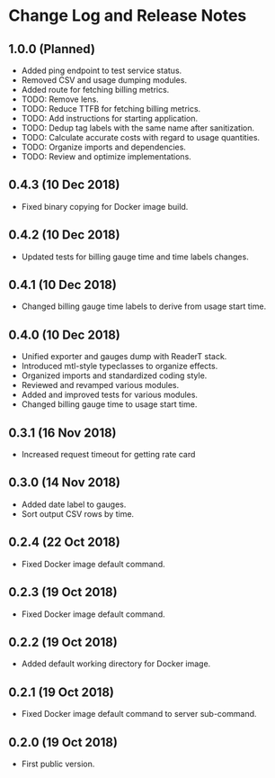 # Change Log and Release Notes

## 1.0.0 (Planned)

* Added ping endpoint to test service status.
* Removed CSV and usage dumping modules.
* Added route for fetching billing metrics.
* TODO: Remove lens.
* TODO: Reduce TTFB for fetching billing metrics.
* TODO: Add instructions for starting application.
* TODO: Dedup tag labels with the same name after sanitization.
* TODO: Calculate accurate costs with regard to usage quantities.
* TODO: Organize imports and dependencies.
* TODO: Review and optimize implementations.

## 0.4.3 (10 Dec 2018)

* Fixed binary copying for Docker image build.

## 0.4.2 (10 Dec 2018)

* Updated tests for billing gauge time and time labels changes.

## 0.4.1 (10 Dec 2018)

* Changed billing gauge time labels to derive from usage start time.

## 0.4.0 (10 Dec 2018)

* Unified exporter and gauges dump with ReaderT stack.
* Introduced mtl-style typeclasses to organize effects.
* Organized imports and standardized coding style.
* Reviewed and revamped various modules.
* Added and improved tests for various modules.
* Changed billing gauge time to usage start time.

## 0.3.1 (16 Nov 2018)

* Increased request timeout for getting rate card

## 0.3.0 (14 Nov 2018)

* Added date label to gauges.
* Sort output CSV rows by time.

## 0.2.4 (22 Oct 2018)

* Fixed Docker image default command.

## 0.2.3 (19 Oct 2018)

* Fixed Docker image default command.

## 0.2.2 (19 Oct 2018)

* Added default working directory for Docker image.

## 0.2.1 (19 Oct 2018)

* Fixed Docker image default command to server sub-command.

## 0.2.0 (19 Oct 2018)

* First public version.
